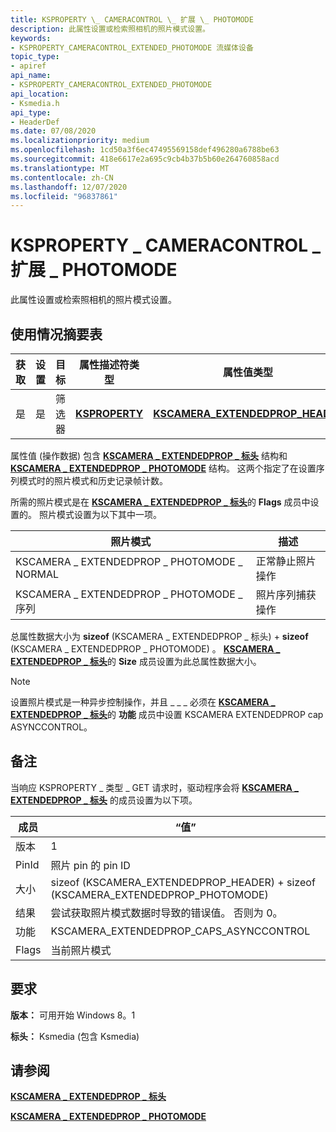```yaml
---
title: KSPROPERTY \_ CAMERACONTROL \_ 扩展 \_ PHOTOMODE
description: 此属性设置或检索照相机的照片模式设置。
keywords:
- KSPROPERTY_CAMERACONTROL_EXTENDED_PHOTOMODE 流媒体设备
topic_type:
- apiref
api_name:
- KSPROPERTY_CAMERACONTROL_EXTENDED_PHOTOMODE
api_location:
- Ksmedia.h
api_type:
- HeaderDef
ms.date: 07/08/2020
ms.localizationpriority: medium
ms.openlocfilehash: 1cd50a3f6ec47495569158def496280a6788be63
ms.sourcegitcommit: 418e6617e2a695c9cb4b37b5b60e264760858acd
ms.translationtype: MT
ms.contentlocale: zh-CN
ms.lasthandoff: 12/07/2020
ms.locfileid: "96837861"
---
```

# <a name="ksproperty_cameracontrol_extended_photomode"></a>KSPROPERTY \_ CAMERACONTROL \_ 扩展 \_ PHOTOMODE

此属性设置或检索照相机的照片模式设置。

## <a name="usage-summary-table"></a>使用情况摘要表

| 获取 | 设置 | 目标 | 属性描述符类型 | 属性值类型 |
|--|--|--|--|--|
| 是 | 是 | 筛选器 | [**KSPROPERTY**](/windows-hardware/drivers/ddi/ks/ns-ks-ksidentifier) | [**KSCAMERA_EXTENDEDPROP_HEADER**](/windows-hardware/drivers/ddi/ksmedia/ns-ksmedia-tagkscamera_extendedprop_header) |

属性值 (操作数据) 包含 [**KSCAMERA \_ EXTENDEDPROP \_ 标头**](/windows-hardware/drivers/ddi/ksmedia/ns-ksmedia-tagkscamera_extendedprop_header) 结构和 [**KSCAMERA \_ EXTENDEDPROP \_ PHOTOMODE**](/windows-hardware/drivers/ddi/ksmedia/ns-ksmedia-tagkscamera_extendedprop_photomode) 结构。 这两个指定了在设置序列模式时的照片模式和历史记录帧计数。

所需的照片模式是在 [**KSCAMERA \_ EXTENDEDPROP \_ 标头**](/windows-hardware/drivers/ddi/ksmedia/ns-ksmedia-tagkscamera_extendedprop_header)的 **Flags** 成员中设置的。 照片模式设置为以下其中一项。

| 照片模式 | 描述 |
|--|--|
| KSCAMERA \_ EXTENDEDPROP \_ PHOTOMODE \_ NORMAL | 正常静止照片操作 |
| KSCAMERA \_ EXTENDEDPROP \_ PHOTOMODE \_ 序列 | 照片序列捕获操作 |

总属性数据大小为 **sizeof** (KSCAMERA \_ EXTENDEDPROP \_ 标头) + **sizeof** (KSCAMERA \_ EXTENDEDPROP \_ PHOTOMODE) 。 [**KSCAMERA \_ EXTENDEDPROP \_ 标头**](/windows-hardware/drivers/ddi/ksmedia/ns-ksmedia-tagkscamera_extendedprop_header)的 **Size** 成员设置为此总属性数据大小。

> [!NOTE]
> 设置照片模式是一种异步控制操作，并且 \_ \_ \_ 必须在 [**KSCAMERA \_ EXTENDEDPROP \_ 标头**](/windows-hardware/drivers/ddi/ksmedia/ns-ksmedia-tagkscamera_extendedprop_header)的 **功能** 成员中设置 KSCAMERA EXTENDEDPROP cap ASYNCCONTROL。

## <a name="remarks"></a>备注

当响应 KSPROPERTY \_ 类型 \_ GET 请求时，驱动程序会将 [**KSCAMERA \_ EXTENDEDPROP \_ 标头**](/windows-hardware/drivers/ddi/ksmedia/ns-ksmedia-tagkscamera_extendedprop_header) 的成员设置为以下项。

| 成员 | “值” |
|--|--|
| 版本 | 1 |
| PinId | 照片 pin 的 pin ID |
| 大小 | sizeof (KSCAMERA_EXTENDEDPROP_HEADER) + sizeof (KSCAMERA_EXTENDEDPROP_PHOTOMODE)  |
| 结果 | 尝试获取照片模式数据时导致的错误值。 否则为 0。 |
| 功能 | KSCAMERA_EXTENDEDPROP_CAPS_ASYNCCONTROL |
| Flags | 当前照片模式 |

## <a name="requirements"></a>要求

**版本：** 可用开始 Windows 8。1

**标头：** Ksmedia (包含 Ksmedia) 

## <a name="see-also"></a>请参阅

[**KSCAMERA \_ EXTENDEDPROP \_ 标头**](/windows-hardware/drivers/ddi/ksmedia/ns-ksmedia-tagkscamera_extendedprop_header)

[**KSCAMERA \_ EXTENDEDPROP \_ PHOTOMODE**](/windows-hardware/drivers/ddi/ksmedia/ns-ksmedia-tagkscamera_extendedprop_photomode)
